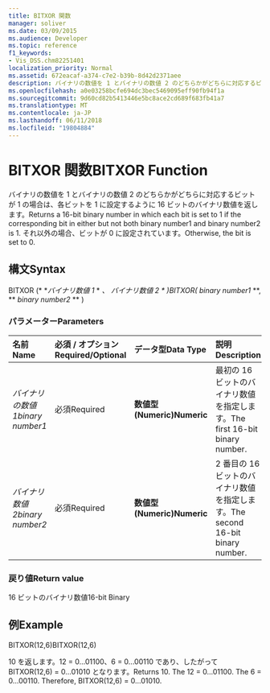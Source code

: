 ```yaml
---
title: BITXOR 関数
manager: soliver
ms.date: 03/09/2015
ms.audience: Developer
ms.topic: reference
f1_keywords:
- Vis_DSS.chm82251401
localization_priority: Normal
ms.assetid: 672eacaf-a374-c7e2-b39b-8d42d2371aee
description: バイナリの数値を 1 とバイナリの数値 2 のどちらかがどちらに対応するビットが 1 の場合は、各ビットを 1 に設定するように 16 ビットのバイナリ数値を返します。 それ以外の場合、ビットが 0 に設定されています。
ms.openlocfilehash: a0e03258bcfe694dc3bec5469095eff90fb94f1a
ms.sourcegitcommit: 9d60cd82b5413446e5bc8ace2cd689f683fb41a7
ms.translationtype: MT
ms.contentlocale: ja-JP
ms.lasthandoff: 06/11/2018
ms.locfileid: "19804884"
---
```

# <a name="bitxor-function"></a><span data-ttu-id="5050f-104">BITXOR 関数</span><span class="sxs-lookup"><span data-stu-id="5050f-104">BITXOR Function</span></span>

<span data-ttu-id="5050f-105">バイナリの数値を 1 とバイナリの数値 2 のどちらかがどちらに対応するビットが 1 の場合は、各ビットを 1 に設定するように 16 ビットのバイナリ数値を返します。</span><span class="sxs-lookup"><span data-stu-id="5050f-105">Returns a 16-bit binary number in which each bit is set to 1 if the corresponding bit in either but not both binary number1 and binary number2 is 1.</span></span> <span data-ttu-id="5050f-106">それ以外の場合、ビットが 0 に設定されています。</span><span class="sxs-lookup"><span data-stu-id="5050f-106">Otherwise, the bit is set to 0.</span></span>
  
## <a name="syntax"></a><span data-ttu-id="5050f-107">構文</span><span class="sxs-lookup"><span data-stu-id="5050f-107">Syntax</span></span>

<span data-ttu-id="5050f-108">BITXOR (* **バイナリ数値 1* * *、* **バイナリ数値 2* * *)</span><span class="sxs-lookup"><span data-stu-id="5050f-108">BITXOR(** *binary number1* **, ** *binary number2* ** )</span></span> 
  
### <a name="parameters"></a><span data-ttu-id="5050f-109">パラメーター</span><span class="sxs-lookup"><span data-stu-id="5050f-109">Parameters</span></span>

|<span data-ttu-id="5050f-110">**名前**</span><span class="sxs-lookup"><span data-stu-id="5050f-110">**Name**</span></span>|<span data-ttu-id="5050f-111">**必須 / オプション**</span><span class="sxs-lookup"><span data-stu-id="5050f-111">**Required/Optional**</span></span>|<span data-ttu-id="5050f-112">**データ型**</span><span class="sxs-lookup"><span data-stu-id="5050f-112">**Data Type**</span></span>|<span data-ttu-id="5050f-113">**説明**</span><span class="sxs-lookup"><span data-stu-id="5050f-113">**Description**</span></span>|
|:-----|:-----|:-----|:-----|
| <span data-ttu-id="5050f-114">_バイナリの数値 1_</span><span class="sxs-lookup"><span data-stu-id="5050f-114">_binary number1_</span></span> <br/> |<span data-ttu-id="5050f-115">必須</span><span class="sxs-lookup"><span data-stu-id="5050f-115">Required</span></span>  <br/> |<span data-ttu-id="5050f-116">**数値型 (Numeric)**</span><span class="sxs-lookup"><span data-stu-id="5050f-116">**Numeric**</span></span> <br/> |<span data-ttu-id="5050f-117">最初の 16 ビットのバイナリ数値を指定します。</span><span class="sxs-lookup"><span data-stu-id="5050f-117">The first 16-bit binary number.</span></span>  <br/> |
| <span data-ttu-id="5050f-118">_バイナリ数値 2_</span><span class="sxs-lookup"><span data-stu-id="5050f-118">_binary number2_</span></span> <br/> |<span data-ttu-id="5050f-119">必須</span><span class="sxs-lookup"><span data-stu-id="5050f-119">Required</span></span>  <br/> |<span data-ttu-id="5050f-120">**数値型 (Numeric)**</span><span class="sxs-lookup"><span data-stu-id="5050f-120">**Numeric**</span></span> <br/> |<span data-ttu-id="5050f-121">2 番目の 16 ビットのバイナリ数値を指定します。</span><span class="sxs-lookup"><span data-stu-id="5050f-121">The second 16-bit binary number.</span></span>  <br/> |
   
### <a name="return-value"></a><span data-ttu-id="5050f-122">戻り値</span><span class="sxs-lookup"><span data-stu-id="5050f-122">Return value</span></span>

<span data-ttu-id="5050f-123">16 ビットのバイナリ数値</span><span class="sxs-lookup"><span data-stu-id="5050f-123">16-bit Binary</span></span>
  
## <a name="example"></a><span data-ttu-id="5050f-124">例</span><span class="sxs-lookup"><span data-stu-id="5050f-124">Example</span></span>

<span data-ttu-id="5050f-125">BITXOR(12,6)</span><span class="sxs-lookup"><span data-stu-id="5050f-125">BITXOR(12,6)</span></span>
  
<span data-ttu-id="5050f-p103">10 を返します。12 = 0...01100、6 = 0...00110 であり、したがって BITXOR(12,6) = 0...01010 となります。</span><span class="sxs-lookup"><span data-stu-id="5050f-p103">Returns 10. The 12 = 0...01100. The 6 = 0...00110. Therefore, BITXOR(12,6) = 0...01010.</span></span>
  

